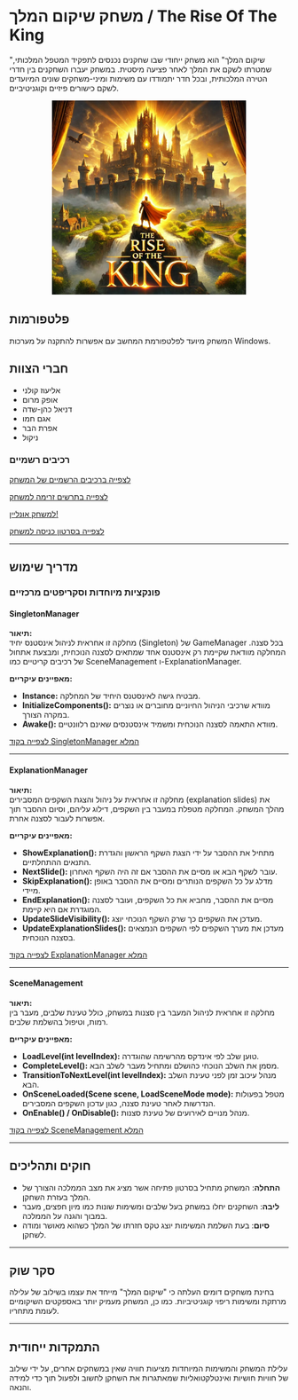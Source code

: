 # משחק שיקום המלך / The Rise Of The King 

"שיקום המלך" הוא משחק ייחודי שבו שחקנים נכנסים לתפקיד המטפל המלכותי, שמטרתו לשקם את המלך לאחר פציעה מיסטית. במשחק יעברו השחקנים בין חדרי הטירה המלכותית, ובכל חדר יתמודדו עם משימות ומיני-משחקים שונים המיועדים לשקם כישורים פיזיים וקוגניטיביים.

<p align="center">
  <img src="https://github.com/RehabGaming/King-s-Rehab-Game/blob/main/Pictures/For%20The%20Whole%20Game.jpg" alt="Rehabilitation of the King" width="350">
</p>

## פלטפורמות
המשחק מיועד לפלטפורמת המחשב עם אפשרות להתקנה על מערכות Windows.

## חברי הצוות
- אליעוז קולני
- אופק מרום
- דניאל כהן-שדה
- אגם חמו
- אפרת הבר
- ניקול

### רכיבים רשמיים
[לצפייה ברכיבים הרשמיים של המשחק](https://github.com/RehabGaming/King-s-Rehab-Game/blob/main/formal-elements.md)

[לצפייה בתרשים זרימה למשחק](https://github.com/RehabGaming/King-s-Rehab-Game/blob/main/FlowChart%20-%20picture.png)

[למשחק אונליין!](https://rehabgaming1.itch.io/the-rise-of-the-king)

[לצפייה בסרטון כניסה למשחק](https://drive.google.com/file/d/1QLeyRdeHDK9wQDOmVAq6LDONfyg6Mvgo/view?usp=sharing)


---

## מדריך שימוש

### פונקציות מיוחדות וסקריפטים מרכזיים

#### SingletonManager
**תיאור:**  
מחלקה זו אחראית לניהול אינסטנס יחיד (Singleton) של GameManager בכל סצנה. המחלקה מוודאת שקיימת רק אינסטנס אחד שמתאים לסצנה הנוכחית, ומבצעת אתחול של רכיבים קריטיים כמו SceneManagement ו-ExplanationManager.

**מאפיינים עיקריים:**
- **Instance:** מבטיח גישה לאינסטנס היחיד של המחלקה.
- **InitializeComponents():** מוודא שרכיבי הניהול החיוניים מחוברים או נוצרים במקרה הצורך.
- **Awake():** מוודא התאמה לסצנה הנוכחית ומשמיד אינסטנסים שאינם רלוונטיים.

[לצפייה בקוד SingletonManager המלא](https://github.com/RehabGaming/THE-RISE-OF-THE-KING---/blob/main/Assets/Scripts/GlobalScripts/SingletonManager.cs)


---

#### ExplanationManager
**תיאור:**  
מחלקה זו אחראית על ניהול והצגת השקפים המסבירים (explanation slides) את מהלך המשחק. המחלקה מטפלת במעבר בין השקפים, דילוג עליהם, וסיום ההסבר תוך אפשרות לעבור לסצנה אחרת.

**מאפיינים עיקריים:**
- **ShowExplanation():** מתחיל את ההסבר על ידי הצגת השקף הראשון והגדרת התנאים ההתחלתיים.
- **NextSlide():** עובר לשקף הבא או מסיים את ההסבר אם זה היה השקף האחרון.
- **SkipExplanation():** מדלג על כל השקפים הנותרים ומסיים את ההסבר באופן מיידי.
- **EndExplanation():** מסיים את ההסבר, מחביא את כל השקפים, ועובר לסצנה המוגדרת אם היא קיימת.
- **UpdateSlideVisibility():** מעדכן את השקפים כך שרק השקף הנוכחי יוצג.
- **UpdateExplanationSlides():** מעדכן את מערך השקפים לפי השקפים הנמצאים בסצנה הנוכחית.

[לצפייה בקוד ExplanationManager המלא](https://github.com/RehabGaming/THE-RISE-OF-THE-KING---/blob/main/Assets/Scripts/GlobalScripts/ExplanationManager.cs)

---

#### SceneManagement
**תיאור:**  
מחלקה זו אחראית לניהול המעבר בין סצנות במשחק, כולל טעינת שלבים, מעבר בין רמות, וטיפול בהשלמת שלבים.

**מאפיינים עיקריים:**
- **LoadLevel(int levelIndex):** טוען שלב לפי אינדקס מהרשימה שהוגדרה.
- **CompleteLevel():** מסמן את השלב הנוכחי כהושלם ומתחיל מעבר לשלב הבא.
- **TransitionToNextLevel(int levelIndex):** מנהל עיכוב זמן לפני טעינת השלב הבא.
- **OnSceneLoaded(Scene scene, LoadSceneMode mode):** מטפל בפעולות הנדרשות לאחר טעינת סצנה, כגון עדכון השקפים המסבירים.
- **OnEnable() / OnDisable():** מנהל מנויים לאירועים של טעינת סצנות.

[לצפייה בקוד SceneManagement המלא](https://github.com/RehabGaming/THE-RISE-OF-THE-KING---/blob/main/Assets/Scripts/GlobalScripts/SceneManagement.cs)

---

## חוקים ותהליכים
- **התחלה**: המשחק מתחיל בסרטון פתיחה אשר מציג את מצב הממלכה והצורך של המלך בעזרת השחקן.
- **ליבה**: השחקנים יחלו במשחק בעל שלבים ומשימות שונות כמו מיון חפצים, מעבר במבוך והגנה על הממלכה.
- **סיום**: בעת השלמת המשימות יוצג טקס חזרתו של המלך כשהוא מאושר ומודה לשחקן.

---

## סקר שוק
בחינת משחקים דומים העלתה כי "שיקום המלך" מייחד את עצמו בשילוב של עלילה מרתקת ומשימות ריפוי קוגניטיביות. כמו כן, המשחק מעמיק יותר באספקטים השיקומיים לעומת מתחריו.

---

## התמקדות ייחודית
עלילת המשחק והמשימות המיוחדות מציעות חוויה שאין במשחקים אחרים, על ידי שילוב של חוויות חושיות ואינטלקטואליות שמאתגרות את השחקן לחשוב ולפעול תוך כדי למידה והנאה.



